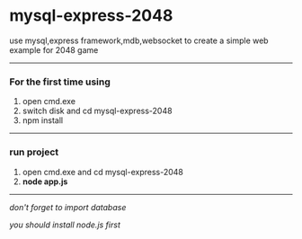 # mysql-express-2048
use mysql,express framework,mdb,websocket  to create a simple web example for 2048 game

***

### For the first time using
1. open cmd.exe
2. switch disk and cd mysql-express-2048
3. npm install

---

### run project
1. open cmd.exe and cd mysql-express-2048
2. **node app.js**

---

*don't forget to import database*

*you should install node.js first*
